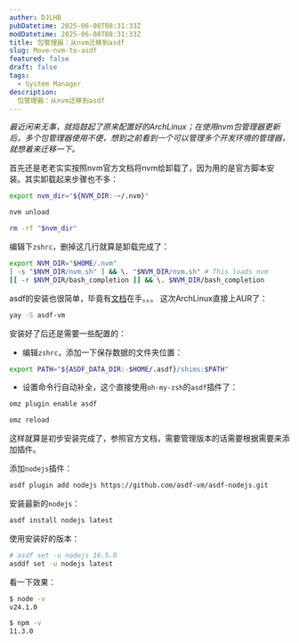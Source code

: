 ```yaml
---
auther: DJLHB
pubDatetime: 2025-06-08T08:31:33Z
modDatetime: 2025-06-08T08:31:33Z
title: 包管理器：从nvm迁移到asdf
slug: Move-nvm-to-asdf
featured: false
draft: false
tags:
  - System Manager
description:
  包管理器：从nvm迁移到asdf
---
```


*最近闲来无事，就捣鼓起了原来配置好的ArchLinux；在使用nvm包管理器更新后，多个包管理器使用不便，想到之前看到一个可以管理多个开发环境的管理器，就想着来迁移一下。*

首先还是老老实实按照nvm官方文档将nvm给卸载了，因为用的是官方脚本安装。其实卸载起来步骤也不多：
```bash
export nvm_dir="${NVM_DIR:-~/.nvm}"

nvm unload

rm -rf "$nvm_dir"
```
编辑下`zshrc`，删掉这几行就算是卸载完成了：
```bash
export NVM_DIR="$HOME/.nvm"
[ -s "$NVM_DIR/nvm.sh" ] && \. "$NVM_DIR/nvm.sh" # This loads nvm
[[ -r $NVM_DIR/bash_completion ]] && \. $NVM_DIR/bash_completion
```

asdf的安装也很简单，毕竟有[文档](https://asdf-vm.com/guide/getting-started.html)在手。。。
这次ArchLinux直接上AUR了：
```bash
yay -S asdf-vm
```
安装好了后还是需要一些配置的：
* 编辑`zshrc`，添加一下保存数据的文件夹位置：
```bash
export PATH="${ASDF_DATA_DIR:-$HOME/.asdf}/shims:$PATH"
```
* 设置命令行自动补全，这个直接使用`oh-my-zsh`的`asdf`插件了：
```bash
omz plugin enable asdf

omz reload
```
这样就算是初步安装完成了，参照官方文档，需要管理版本的话需要根据需要来添加插件。

添加`nodejs`插件：
```bash
asdf plugin add nodejs https://github.com/asdf-vm/asdf-nodejs.git
```
安装最新的`nodejs`：
```bash
asdf install nodejs latest
```
使用安装好的版本：
```bash
# asdf set -u nodejs 16.5.0
asddf set -u nodejs latest
```

看一下效果：
```bash
$ node -v
v24.1.0

$ npm -v 
11.3.0
```

